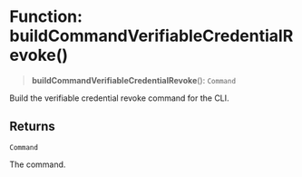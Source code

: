 # Function: buildCommandVerifiableCredentialRevoke()

> **buildCommandVerifiableCredentialRevoke**(): `Command`

Build the verifiable credential revoke command for the CLI.

## Returns

`Command`

The command.
